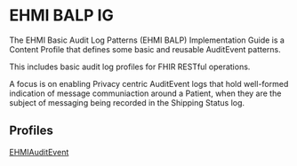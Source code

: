 # EHMI BALP IG

The EHMI Basic Audit Log Patterns (EHMI BALP) Implementation Guide is a Content Profile that defines some basic and reusable AuditEvent patterns. 

This includes basic audit log profiles for FHIR RESTful operations. 

A focus is on enabling Privacy centric AuditEvent logs that hold well-formed indication of message communiaction around a Patient, when they are the subject of messaging being recorded in the Shipping Status log. 

## Profiles

[EHMIAuditEvent](https://build.fhir.org/ig/medcomdk/ehmi_balp/profiles.html)